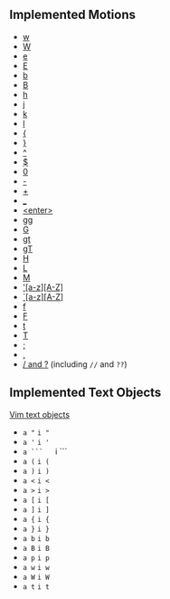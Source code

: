 ## Implemented Motions

* [w](http://vimhelp.appspot.com/motion.txt.html#w)
* [W](http://vimhelp.appspot.com/motion.txt.html#W)
* [e](http://vimhelp.appspot.com/motion.txt.html#e)
* [E](http://vimhelp.appspot.com/motion.txt.html#E)
* [b](http://vimhelp.appspot.com/motion.txt.html#b)
* [B](http://vimhelp.appspot.com/motion.txt.html#B)
* [h](http://vimhelp.appspot.com/motion.txt.html#h)
* [j](http://vimhelp.appspot.com/motion.txt.html#j)
* [k](http://vimhelp.appspot.com/motion.txt.html#k)
* [l](http://vimhelp.appspot.com/motion.txt.html#l)
* [{](http://vimhelp.appspot.com/motion.txt.html#%7B)
* [}](http://vimhelp.appspot.com/motion.txt.html#%7D)
* [^](http://vimhelp.appspot.com/motion.txt.html#%5E)
* [$](http://vimhelp.appspot.com/motion.txt.html#%24)
* [0](http://vimhelp.appspot.com/motion.txt.html#0)
* [-](http://vimhelp.appspot.com/motion.txt.html#-)
* [+](http://vimhelp.appspot.com/motion.txt.html#+)
* [_](http://vimhelp.appspot.com/motion.txt.html#_)
* [&lt;enter&gt;](http://vimhelp.appspot.com/motion.txt.html#<CR>)
* [gg](http://vimhelp.appspot.com/motion.txt.html#gg)
* [G](http://vimhelp.appspot.com/motion.txt.html#G)
* [gt](http://vimhelp.appspot.com/tabpage.txt.html#gt)
* [gT](http://vimhelp.appspot.com/tabpage.txt.html#gT)
* [H](http://vimhelp.appspot.com/motion.txt.html#H)
* [L](http://vimhelp.appspot.com/motion.txt.html#L)
* [M](http://vimhelp.appspot.com/motion.txt.html#M)
* ['[a-z][A-Z]](http://vimhelp.appspot.com/motion.txt.html#%27)
* [`[a-z][A-Z]](http://vimhelp.appspot.com/motion.txt.html#%27)
* [f](http://vimhelp.appspot.com/motion.txt.html#f)
* [F](http://vimhelp.appspot.com/motion.txt.html#F)
* [t](http://vimhelp.appspot.com/motion.txt.html#t)
* [T](http://vimhelp.appspot.com/motion.txt.html#T)
* [;](http://vimhelp.appspot.com/motion.txt.html#%3B)
* [,](http://vimhelp.appspot.com/motion.txt.html#%2C)
* [/ and ?](http://vimhelp.appspot.com/pattern.txt.html#search-commands) (including `//` and `??`)

## Implemented Text Objects

[Vim text objects](http://vimhelp.appspot.com/motion.txt.html#object-select)

* ``a "``   ``i "``
* ``a '``   ``i '``
* ``a ```   ``i ```
* ``a (``   ``i (``
* ``a )``   ``i )``
* ``a <``   ``i <``
* ``a >``   ``i >``
* ``a [``   ``i [``
* ``a ]``   ``i ]``
* ``a {``   ``i {``
* ``a }``   ``i }``
* ``a b``   ``i b``
* ``a B``   ``i B``
* ``a p``   ``i p``
* ``a w``   ``i w``
* ``a W``   ``i W``
* ``a t``   ``i t``
